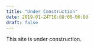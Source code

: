 ```yaml
---
title: "Under Construction"
date: 2019-01-24T16:08:08-06:00
draft: false
---
```

This site is under construction.
